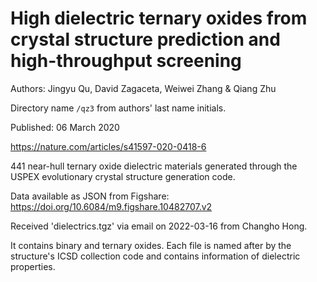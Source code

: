 # High dielectric ternary oxides from crystal structure prediction and high-throughput screening

Authors: Jingyu Qu, David Zagaceta, Weiwei Zhang & Qiang Zhu

Directory name `/qz3` from authors' last name initials.

Published: 06 March 2020

<https://nature.com/articles/s41597-020-0418-6>

441 near-hull ternary oxide dielectric materials generated through the USPEX evolutionary crystal structure generation code.

Data available as JSON from Figshare: <https://doi.org/10.6084/m9.figshare.10482707.v2>

Received 'dielectrics.tgz' via email on 2022-03-16 from Changho Hong.

It contains binary and ternary oxides. Each file is named after by the structure's ICSD
collection code and contains information of dielectric properties.
